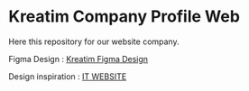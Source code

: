 # Kreatim Company Profile Web

Here this repository for our website company.

Figma Design        : [Kreatim Figma Design](https://www.figma.com/file/f190DGH4Dm1H0htA3emRy2/Company-Website?node-id=0%3A1&t=k2b5FP3mExgp7s7a-1)

Design inspiration  : [IT WEBSITE](https://www.behance.net/gallery/157723053/IT-Website?tracking_source=search_projects%7Ccompany+website+web+design)
